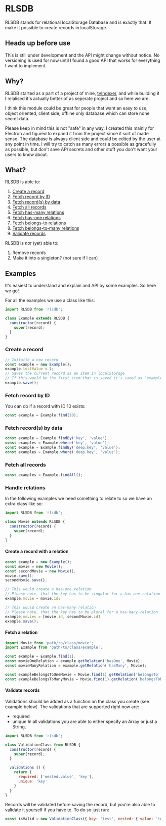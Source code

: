 # RLSDB
RLSDB stands for relational localStorage Database and is exactly that. It make it possible to create records in localStorage.

## Heads up before use
This is still under development and the API might change without notice.
No versioning is used for now until I found a good API that works for everything I want to implement.

## Why?
RLSDB started as a part of a project of mine, [tvIndexer](https://github.com/johman10/tvIndexer), and while building it I relalised it's actually better of as seperate project and so here we are.

I think this module could be great for people that want an easy to use, object oriented, client side, offline only database which can store none secret data.

Please keep in mind this is not "safe" in any way.
I created this mainly for Electron and figured to expand it from the project since it sort of made sense.
The database is always client side and could be edited by the user at any point in time.
I will try to catch as many errors a possible as gracefully as possible, but don't save API secrets and other stuff you don't want your users to know about.

## What?
RLSDB is able to:
1. [Create a record](#create-a-record)
2. [Fetch record by ID](#fetch-record-by-id)
3. [Fetch record(s) by data](#fetch-records-by-data)
4. [Fetch all records](#fetch-all-records)
5. [Fetch has-many relations](#fetch-a-relation)
6. [Fetch has-one relations](#fetch-a-relation)
7. [Fetch belongs-to relations](#fetch-a-relation)
8. [Fetch belongs-to-many relations](#fetch-a-relation)
9. [Validate records](#validate-records)

RLSDB is *not* (yet) able to:
1. Remove records
2. Make it into a singleton? (not sure if I can)

## Examples
It's easiest to understand and explain and API by some examples. So here we go!

For all the examples we use a class like this:
```js
import RLSDB from 'rlsdb';

class Example extends RLSDB {
  constructor(record) {
    super(record);
  }
}
```

### Create a record
```js
// Initaite a new record
const example = new Example();
example.testValue = 1;
// Saves the current record as an item in localStorage
// If this would be the first item that is saved it's saved as `examples1`
example.save();
```

### Fetch record by ID
You can do if a record with ID 10 exists:
```js
const example = Example.find(10);
```

### Fetch record(s) by data
```js
const example = Example.findBy('key', 'value');
const examples = Example.where('key', 'value');
const example = Example.findBy('deep.key', 'value');
const examples = Example.where('deep.key', 'value');
```

### Fetch all records
```js
const examples = Example.findAll();
```

### Handle relations
In the following examples we need something to relate to so we have an extra class like so:
```js
import RLSDB from 'rlsdb';

class Movie extends RLSDB {
  constructor(record) {
    super(record);
  }
}
```

#### Create a record with a relation
```js
const example = new Example();
const movie = new Movie();
const secondMovie = new Movie();
movie.save();
secondMovie.save();

// This would create a has-one relation
// Please note, that the key has to be singular for a has-one relation
example.movie = movie.id;

// This would create an has-many relation
// Please note, that the key has to be plural for a has-many relation
example.movies = [movie.id, secondMovie.id]
example.save();
```

#### Fetch a relation
```js
import Movie from 'path/to/class/movie';
import Example from 'path/to/class/example';

const example = Example.find(1);
const movieOneRelation = example.getRelation('hasOne', Movie);
const movieManyRelation = example.getRelation('hasMany', Movie);

const exampleBelongsToOneMovie = Movie.find(1).getRelation('belongsTo', Example);
const exampleBelongsToManyMovie = Movie.find(1).getRelation('belongsToMany', Example);
```

#### Validate records
Validations should be added as a function on the class you create (see example below).
The validations that are supported right now are:
 - required
 - unique
In all validations you are able to either specify an Array or just a String.

```js
import RLSDB from 'rlsdb';

class ValidationClass from RLSDB {
  constructor(record) {
    super(record);
  }

  validations () {
    return {
      required: ['nested.value', 'key'],
      unique: 'key'
    }
  }
}
```

Records will be validated before saving the record, but you're also able to validate it yourself if you have to.
To do so just run:

```js
const isValid = new ValidationClass({ key: 'test', nested: { value: 'test' }}).validate(); // Should return true in this case
```
